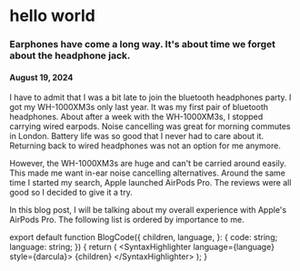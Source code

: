 # hello world

### Earphones have come a long way. It's about time we forget about the headphone jack.

#### August 19, 2024

I have to admit that I was a bit late to join the bluetooth headphones party. I got my WH-1000XM3s only last year. It was my first pair of bluetooth headphones. About after a week with the WH-1000XM3s, I stopped carrying wired earpods. Noise cancelling was great for morning commutes in London. Battery life was so good that I never had to care about it. Returning back to wired headphones was not an option for me anymore.

However, the WH-1000XM3s are huge and can't be carried around easily. This made me want in-ear noise cancelling alternatives. Around the same time I started my search, Apple launched AirPods Pro. The reviews were all good so I decided to give it a try.

In this blog post, I will be talking about my overall experience with Apple's AirPods Pro. The following list is ordered by importance to me.

<BlogImage image='tony.jpg' folder="example" subTitle="Tony Tony Chopper, doctor of the straw hat pirates" reference="https://www.google.com"/>

<BlogCode language="jsx" file="components/code.tsx">
export default function BlogCode({
  children,
  language,
}: {
  code: string;
  language: string;
}) {
  return (
    &lt;SyntaxHighlighter language={language} style={darcula}>
      {children}
    &lt;/SyntaxHighlighter>
  );
}
</BlogCode>

<BlogVideo folder="example" video="1MinTimer.mp4"
subTitle="1 min timer"
reference="link"
/>
